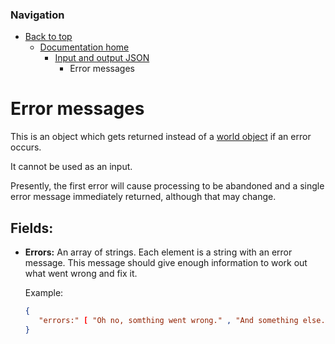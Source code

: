 ### Navigation

- [Back to top](../../readme.md)
  - [Documentation home](../readme.md)
    - [Input and output JSON](readme.md)
      - Error messages

# Error messages

This is an object which gets returned instead of a [world object](world.md) if an error occurs.

It cannot be used as an input.

Presently, the first error will cause processing to be abandoned and a single error message immediately returned, although that may change.

## Fields:

- **Errors:** An array of strings. Each element is a string with an error message. This message should give enough information to work out what went wrong and fix it.

  Example:

  ```json
  {
     "errors:" [ "Oh no, somthing went wrong." , "And something else." ] 
  }
  ```
